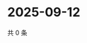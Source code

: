 # 2025-09-12

共 0 条

<!-- BEGIN ZHIHUQUESTIONS -->
<!-- 最后更新时间 Fri Sep 12 2025 19:09:09 GMT+0800 (China Standard Time) -->

<!-- END ZHIHUQUESTIONS -->
